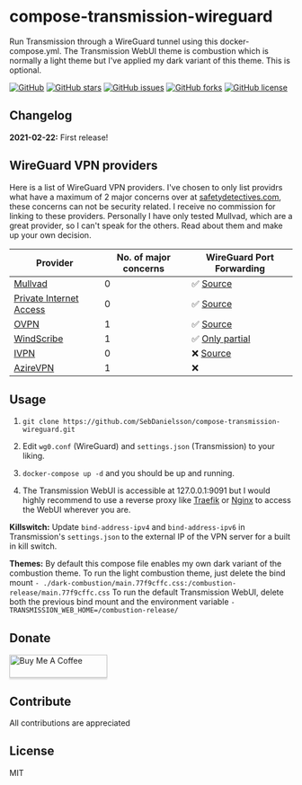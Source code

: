 # compose-transmission-wireguard

Run Transmission through a WireGuard tunnel using this docker-compose.yml. The Transmission WebUI theme is combustion which is normally a light theme but I've applied my dark variant of this theme. This is optional.

[![GitHub](https://img.shields.io/badge/github-blue?style=flat&color=grey&logo=GitHub)](https://github.com/SebDanielsson/compose-transmission-wireguard)
[![GitHub stars](https://img.shields.io/github/stars/SebDanielsson/compose-transmission-wireguard?style=flat&color=blue&logo=github)](https://github.com/SebDanielsson/compose-transmission-wireguard/stargazers)
[![GitHub issues](https://img.shields.io/github/issues/SebDanielsson/compose-transmission-wireguard?style=flat&color=blue&logo=github)](https://github.com/SebDanielsson/compose-transmission-wireguard/issues)
[![GitHub forks](https://img.shields.io/github/forks/SebDanielsson/compose-transmission-wireguard?style=flat&color=blue&logo=github)](https://github.com/SebDanielsson/compose-transmission-wireguard/network)
[![GitHub license](https://img.shields.io/github/license/SebDanielsson/compose-transmission-wireguard?style=flat&color=blue&logo=github)](https://github.com/SebDanielsson/compose-transmission-wireguard/blob/main/LICENSE)

## Changelog

**2021-02-22:** First release!

## WireGuard VPN providers

Here is a list of WireGuard VPN providers. I've chosen to only list providrs what have a maximum of 2 major concerns over at [safetydetectives.com](http://safetydetectives.com/best-vpns/#simple), these concerns can not be security related. I receive no commission for linking to these providers. Personally I have only tested Mullvad, which are a great provider, so I can't speak for the others. Read about them and make up your own decision.

| Provider                                                         | No. of major concerns | WireGuard Port Forwarding                                                                                             |
| ---------------------------------------------------------------- | --------------------- | --------------------------------------------------------------------------------------------------------------------- |
| [Mullvad](http://mullvad.net)                                    | 0                     | ✅ [Source](https://mullvad.net/sv/help/port-forwarding-and-mullvad/#addingaport)                                     |
| [Private Internet Access](https://www.privateinternetaccess.com) | 0                     | ✅ [Source](https://www.privateinternetaccess.com/helpdesk/kb/articles/manual-connection-and-port-forwarding-scripts) |
| [OVPN](http://ovpn.com)                                          | 1                     | ✅ [Source](https://www.ovpn.com/en/blog/vidarebefordra-portar-i-ovpn)                                                |
| [WindScribe](http://windscribe.com)                              | 1                     | ✅ [Only partial](https://windscribe.com/features/port-forwarding)                                                    |
| [IVPN](http://ivpn.net)                                          | 0                     | ❌ [Source](https://www.ivpn.net/knowledgebase/general/how-do-i-activate-port-forwarding/)                            |
| [AzireVPN](http://azirevpn.com)                                  | 1                     | ❌                                                                                                                    |

## Usage

1. `git clone https://github.com/SebDanielsson/compose-transmission-wireguard.git`

2. Edit `wg0.conf` (WireGuard) and `settings.json` (Transmission) to your liking.

3. `docker-compose up -d` and you should be up and running.

4. The Transmission WebUI is accessible at 127.0.0.1:9091 but I would highly recommend to use a reverse proxy like [Traefik](https://hub.docker.com/_/traefik) or [Nginx](https://hub.docker.com/r/linuxserver/swag) to access the WebUI wherever you are.

**Killswitch:** Update `bind-address-ipv4` and `bind-address-ipv6` in Transmission's `settings.json` to the external IP of the VPN server for a built in kill switch.

**Themes:** By default this compose file enables my own dark variant of the combustion theme.
To run the light combustion theme, just delete the bind mount `- ./dark-combustion/main.77f9cffc.css:/combustion-release/main.77f9cffc.css`
To run the default Transmission WebUI, delete both the previous bind mount and the environment variable `- TRANSMISSION_WEB_HOME=/combustion-release/`

## Donate

<a href="https://buymeacoffee.com/danielsson" target="_blank"><img src="https://www.buymeacoffee.com/assets/img/custom_images/white_img.png" alt="Buy Me A Coffee" style="height: 41px !important;width: 174px !important;box-shadow: 0px 3px 2px 0px rgba(190, 190, 190, 0.5) !important;-webkit-box-shadow: 0px 3px 2px 0px rgba(190, 190, 190, 0.5) !important;" ></a>

## Contribute

All contributions are appreciated

## License

MIT
